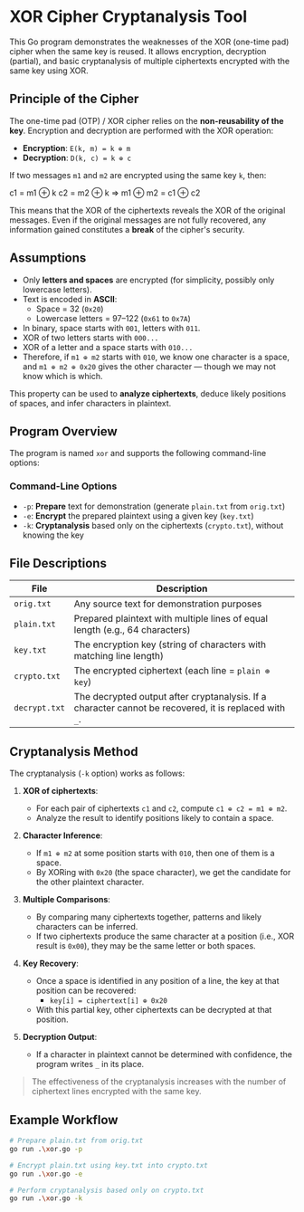 # XOR Cipher Cryptanalysis Tool

This Go program demonstrates the weaknesses of the XOR (one-time pad) cipher when the same key is reused. It allows encryption, decryption (partial), and basic cryptanalysis of multiple ciphertexts encrypted with the same key using XOR.

## Principle of the Cipher

The one-time pad (OTP) / XOR cipher relies on the **non-reusability of the key**. Encryption and decryption are performed with the XOR operation:

- **Encryption**: `E(k, m) = k ⊕ m`
- **Decryption**: `D(k, c) = k ⊕ c`

If two messages `m1` and `m2` are encrypted using the same key `k`, then:

c1 = m1 ⊕ k
c2 = m2 ⊕ k
=> m1 ⊕ m2 = c1 ⊕ c2

This means that the XOR of the ciphertexts reveals the XOR of the original messages. Even if the original messages are not fully recovered, any information gained constitutes a **break** of the cipher's security.

## Assumptions

- Only **letters and spaces** are encrypted (for simplicity, possibly only lowercase letters).
- Text is encoded in **ASCII**:
  - Space = 32 (`0x20`)
  - Lowercase letters = 97–122 (`0x61` to `0x7A`)
- In binary, space starts with `001`, letters with `011`.
- XOR of two letters starts with `000...`
- XOR of a letter and a space starts with `010...`
- Therefore, if `m1 ⊕ m2` starts with `010`, we know one character is a space, and `m1 ⊕ m2 ⊕ 0x20` gives the other character — though we may not know which is which.

This property can be used to **analyze ciphertexts**, deduce likely positions of spaces, and infer characters in plaintext.

## Program Overview

The program is named `xor` and supports the following command-line options:

### Command-Line Options

- `-p`: **Prepare** text for demonstration (generate `plain.txt` from `orig.txt`)
- `-e`: **Encrypt** the prepared plaintext using a given key (`key.txt`)
- `-k`: **Cryptanalysis** based only on the ciphertexts (`crypto.txt`), without knowing the key

## File Descriptions

| File        | Description |
|-------------|-------------|
| `orig.txt`  | Any source text for demonstration purposes |
| `plain.txt` | Prepared plaintext with multiple lines of equal length (e.g., 64 characters) |
| `key.txt`   | The encryption key (string of characters with matching line length) |
| `crypto.txt`| The encrypted ciphertext (each line = `plain ⊕ key`) |
| `decrypt.txt` | The decrypted output after cryptanalysis. If a character cannot be recovered, it is replaced with `_`. |

## Cryptanalysis Method

The cryptanalysis (`-k` option) works as follows:

1. **XOR of ciphertexts**:
   - For each pair of ciphertexts `c1` and `c2`, compute `c1 ⊕ c2 = m1 ⊕ m2`.
   - Analyze the result to identify positions likely to contain a space.

2. **Character Inference**:
   - If `m1 ⊕ m2` at some position starts with `010`, then one of them is a space.
   - By XORing with `0x20` (the space character), we get the candidate for the other plaintext character.

3. **Multiple Comparisons**:
   - By comparing many ciphertexts together, patterns and likely characters can be inferred.
   - If two ciphertexts produce the same character at a position (i.e., XOR result is `0x00`), they may be the same letter or both spaces.

4. **Key Recovery**:
   - Once a space is identified in any position of a line, the key at that position can be recovered:
     - `key[i] = ciphertext[i] ⊕ 0x20`
   - With this partial key, other ciphertexts can be decrypted at that position.

5. **Decryption Output**:
   - If a character in plaintext cannot be determined with confidence, the program writes `_` in its place.

> The effectiveness of the cryptanalysis increases with the number of ciphertext lines encrypted with the same key.

## Example Workflow

```bash
# Prepare plain.txt from orig.txt
go run .\xor.go -p

# Encrypt plain.txt using key.txt into crypto.txt
go run .\xor.go -e

# Perform cryptanalysis based only on crypto.txt
go run .\xor.go -k

